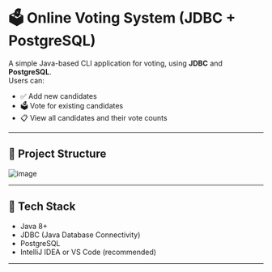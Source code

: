# 🗳️ Online Voting System (JDBC + PostgreSQL)

A simple Java-based CLI application for voting, using **JDBC** and **PostgreSQL**.  
Users can:
- ✅ Add new candidates
- 🗳️ Vote for existing candidates
- 📋 View all candidates and their vote counts

---

## 📂 Project Structure

![image](https://github.com/user-attachments/assets/12bbcde2-a00a-4560-b8ab-3b6d881ec3b5)



---

## 🧰 Tech Stack

- Java 8+  
- JDBC (Java Database Connectivity)  
- PostgreSQL  
- IntelliJ IDEA or VS Code (recommended)

---
